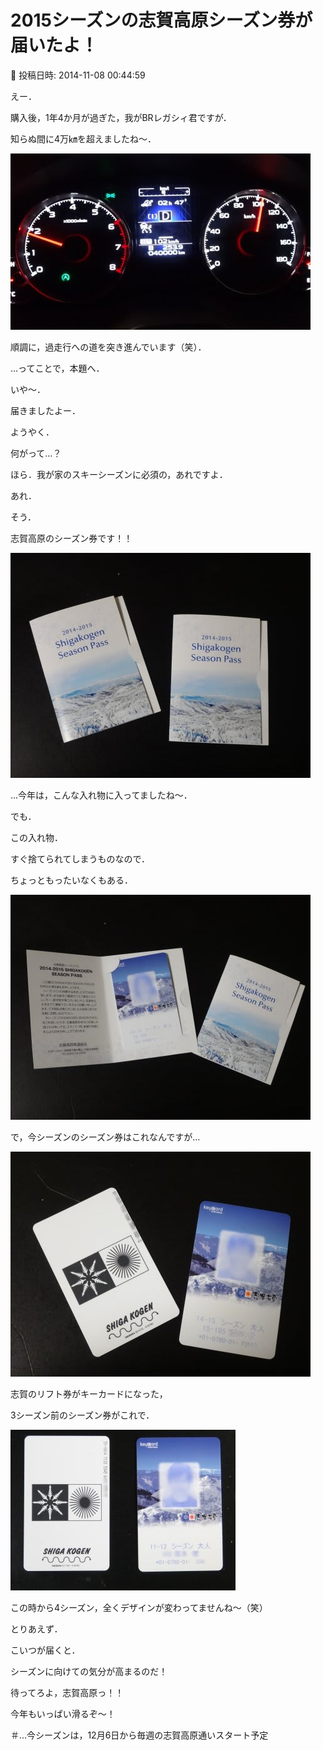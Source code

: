 # 2015シーズンの志賀高原シーズン券が届いたよ！

📅 投稿日時: 2014-11-08 00:44:59

えー．





購入後，1年4か月が過ぎた，我がBRレガシィ君ですが．


知らぬ間に4万㎞を超えましたね～．




![8fe137fa2729dab7edb799418c73327d.jpg](images/8fe137fa2729dab7edb799418c73327d.jpg)




順調に，過走行への道を突き進んでいます（笑）．





…ってことで，本題へ．





いや～．


届きましたよー．


ようやく．


何がって…？


ほら．我が家のスキーシーズンに必須の，あれですよ．


あれ．





そう．


志賀高原のシーズン券です！！




![694cdb7041076fa7205d7d86e045222c.jpg](images/694cdb7041076fa7205d7d86e045222c.jpg)




…今年は，こんな入れ物に入ってましたね～．





でも．


この入れ物．


すぐ捨てられてしまうものなので．


ちょっともったいなくもある．




![a870e7bf8e769d40b64fd803ffe5d5a1.jpg](images/a870e7bf8e769d40b64fd803ffe5d5a1.jpg)







で，今シーズンのシーズン券はこれなんですが…




![ad73aab25117d08c1db32c5b0c779b79.jpg](images/ad73aab25117d08c1db32c5b0c779b79.jpg)




志賀のリフト券がキーカードになった，


3シーズン前のシーズン券がこれで．




![5ddd700b5cd20808d36bfffffc3c958b.jpg](images/5ddd700b5cd20808d36bfffffc3c958b.jpg)




この時から4シーズン，全くデザインが変わってませんね～（笑）





とりあえず．


こいつが届くと．


シーズンに向けての気分が高まるのだ！





待ってろよ，志賀高原っ！！


今年もいっぱい滑るぞ～！





＃…今シーズンは，12月6日から毎週の志賀高原通いスタート予定
